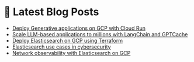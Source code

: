 # 📩 Latest Blog Posts
<!-- BLOG-POST-LIST:START -->
- [Deploy Generative applications on GCP with Cloud Run](https://dzlab.github.io/2023/07/20/gen-apps-gcp/)
- [Scale LLM-based applications to millions with LangChain and GPTCache](https://dzlab.github.io/2023/07/06/llm-caching/)
- [Deploy Elasticsearch on GCP using Terraform](https://dzlab.github.io/2023/05/14/elastic-gcp-deployment/)
- [Elasticsearch use cases in cybersecurity](https://dzlab.github.io/2023/04/26/elastic-cybersecurity/)
- [Network observability with Elasticsearch on GCP](https://dzlab.github.io/2023/04/17/elastic-network-observability-gcp/)
<!-- BLOG-POST-LIST:END -->
